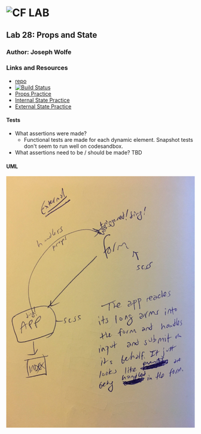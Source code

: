 ![CF](http://i.imgur.com/7v5ASc8.png) LAB
=================================================

## Lab 28: Props and State

### Author: Joseph Wolfe

### Links and Resources
* [repo](https://github.com/charmedsatyr-401-advanced-javascript/lab-28)
* [![Build Status](https://travis-ci.com/charmedsatyr-401-advanced-javascript/lab-28.svg?branch=master)](https://travis-ci.com/charmedsatyr-401-advanced-javascript/lab-28) 
* [Props Practice](https://codesandbox.io/s/7wkron08oq)
* [Internal State Practice](https://codesandbox.io/s/8l4nznl5ql)
* [External State Practice](https://codesandbox.io/s/94w9jrn8qw)

#### Tests
* What assertions were made?
  * Functional tests are made for each dynamic element. Snapshot tests don't seem to run well on codesandbox.
* What assertions need to be / should be made?
TBD

#### UML
![UML](assets/uml.jpg)
